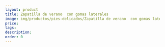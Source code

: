 ```yaml
---
layout: product
title: Zapatilla de verano  con gomas laterales
image: img/productos/pies-delicados/Zapatilla de verano  con gomas laterales.jpeg
price: 
tags: 
description: 
order: 0
---
```

